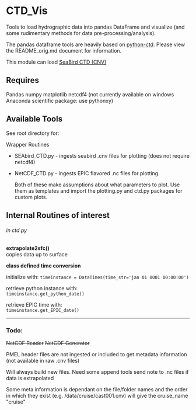 CTD_Vis
==========


Tools to load hydrographic data into pandas DataFrame and visualize (and some rudimentary methods for data pre-processing/analysis).

The pandas dataframe tools are heavily based on [python-ctd](https://github.com/ocefpaf/python-ctd).  Please view the README_orig.md document for information.

This module can load [SeaBird CTD (CNV)][SBE]

[SBE]: http://www.seabird.com/software/SBEDataProcforWindows.htm

Requires
--------
Pandas
numpy
matplotlib
netcdf4 (not currently available on windows Anaconda scientific package: use pythonxy)

Available Tools
---------------

See root directory for:

Wrapper Routines

* SEAbird_CTD.py - ingests seabird .cnv files for plotting   (does not require netcdf4)   
* NetCDF_CTD.py  - ingests EPIC flavored .nc files for plotting   

	Both of these make assumptions about what parameters to plot.  Use them as templates and import the plotting.py and ctd.py packages for custom plots.


		
Internal Routines of interest
-----------------------------

###### in ctd.py

**extrapolate2sfc()**   
copies data up to surface

**class defined time conversion**    
	
initialize with:
`timeinstance = DataTimes(time_str='jan 01 0001 00:00:00')`

retrieve python instance with:   
`timeinstance.get_python_date()`   

retrieve EPIC time with:   
`timeinstance.get_EPIC_date()`	


---
### Todo:

~~NetCDF Reader~~
~~NetCDF Generator~~

PMEL header files are not ingested or included to get metadata information (not available in raw .cnv files)

Will always build new files.  Need some append tools
send note to .nc files if data is extrapolated   

Some meta information is dependant on the file/folder names and the order in which they exist (e.g. /data/cruise/cast001.cnv) will give the cruise_name "cruise"
